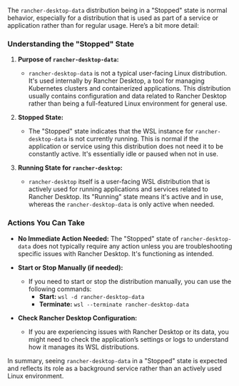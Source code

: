 The `rancher-desktop-data` distribution being in a "Stopped" state is normal behavior, especially for a distribution that is used as part of a service or application rather than for regular usage. Here’s a bit more detail:

### Understanding the "Stopped" State

1. **Purpose of `rancher-desktop-data`:**
   - `rancher-desktop-data` is not a typical user-facing Linux distribution. It's used internally by Rancher Desktop, a tool for managing Kubernetes clusters and containerized applications. This distribution usually contains configuration and data related to Rancher Desktop rather than being a full-featured Linux environment for general use.

2. **Stopped State:**
   - The "Stopped" state indicates that the WSL instance for `rancher-desktop-data` is not currently running. This is normal if the application or service using this distribution does not need it to be constantly active. It's essentially idle or paused when not in use.

3. **Running State for `rancher-desktop`:**
   - `rancher-desktop` itself is a user-facing WSL distribution that is actively used for running applications and services related to Rancher Desktop. Its "Running" state means it's active and in use, whereas the `rancher-desktop-data` is only active when needed.

### Actions You Can Take

- **No Immediate Action Needed:** The "Stopped" state of `rancher-desktop-data` does not typically require any action unless you are troubleshooting specific issues with Rancher Desktop. It's functioning as intended.

- **Start or Stop Manually (if needed):**
  - If you need to start or stop the distribution manually, you can use the following commands:
    - **Start:** `wsl -d rancher-desktop-data`
    - **Terminate:** `wsl --terminate rancher-desktop-data`

- **Check Rancher Desktop Configuration:**
  - If you are experiencing issues with Rancher Desktop or its data, you might need to check the application’s settings or logs to understand how it manages its WSL distributions.

In summary, seeing `rancher-desktop-data` in a "Stopped" state is expected and reflects its role as a background service rather than an actively used Linux environment.
